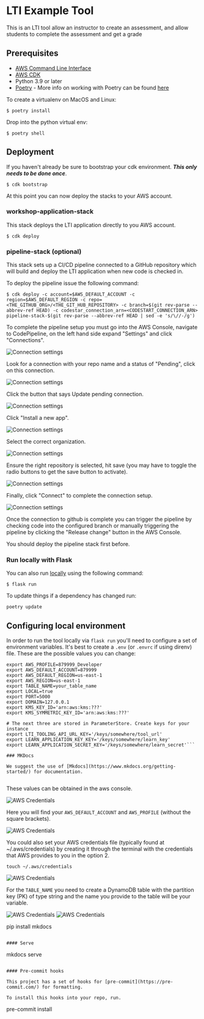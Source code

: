 # LTI Example Tool

This is an LTI tool allow an instructor to create an assessment, and allow students to complete the assessment and get a grade

## Prerequisites

- [AWS Command Line Interface](https://aws.amazon.com/cli/)
- [AWS CDK](https://docs.aws.amazon.com/cdk/latest/guide/getting_started.html#getting_started_install)
- Python 3.9 or later
- [Poetry](https://python-poetry.org/docs/) - More info on working with Poetry can be found [here](./docs/POETRY.md)

To create a virtualenv on MacOS and Linux:

```
$ poetry install
```

Drop into the python virtual env:

```
$ poetry shell
```

## Deployment

If you haven't already be sure to bootstrap your cdk environment. ***This only needs to be done once***.

```
$ cdk bootstrap
```

At this point you can now deploy the stacks to your AWS account.

### workshop-application-stack

This stack deploys the LTI application directly to you AWS account.

```
$ cdk deploy 
```

### pipeline-stack (optional)

This stack sets up a CI/CD pipeline connected to a GitHub repository which will build and deploy the LTI application when new code is checked in.

To deploy the pipeline issue the following command:

```
$ cdk deploy -c account=$AWS_DEFAULT_ACCOUNT -c region=$AWS_DEFAULT_REGION -c repo=<THE_GITHUB_ORG>/<THE_GIT_HUB_REPOSITORY> -c branch=$(git rev-parse --abbrev-ref HEAD) -c codestar_connection_arn=<CODESTART_CONNECTION_ARN> pipeline-stack-$(git rev-parse --abbrev-ref HEAD | sed -e 's/\//-/g')
```

To complete the pipeline setup you must go into the AWS Console, navigate to CodePipeline, on the left hand side expand "Settings" and click "Connections".

![Connection settings](docs/images/connections01.png)

Look for a connection with your repo name and a status of "Pending", click on this connection.

![Connection settings](docs/images/connections02.png)

Click the button that says Update pending connection.

![Connection settings](docs/images/connections03.png)

Click "Install a new app".

![Connection settings](docs/images/connections04.png)

Select the correct organization.

![Connection settings](docs/images/connections05.png)

Ensure the right repository is selected, hit save (you may have to toggle the radio buttons to get the save button to activate).

![Connection settings](docs/images/connections06.png)

Finally, click "Connect" to complete the connection setup.

![Connection settings](docs/images/connections07.png)

Once the connection to github is complete you can trigger the pipeline by checking code into the configured branch or manually triggering the pipeline by clicking the "Release change" button in the AWS Console.

You should deploy the pipeline stack first before.

### Run locally with Flask

You can also run [locally](#configuring-local-environment) using the following command:

```
$ flask run
```

To update things if a dependency has changed run:

```
poetry update
```

## Configuring local environment

In order to run the tool locally via `flask run` you'll need to configure a set of environment variables. It's best 
to create a `.env` (or `.envrc` if using direnv) file.
These are the possible values you can change:

````
export AWS_PROFILE=879999_Developer
export AWS_DEFAULT_ACCOUNT=879999
export AWS_DEFAULT_REGION=us-east-1
export AWS_REGION=us-east-1
export TABLE_NAME=your_table_name
export LOCAL=true
export PORT=5000
export DOMAIN=127.0.0.1
export KMS_KEY_ID='arn:aws:kms:???'
export KMS_SYMMETRIC_KEY_ID='arn:aws:kms:???'

# The next three are stored in ParameterStore. Create keys for your instance
export LTI_TOOLING_API_URL_KEY='/keys/somewhere/tool_url'
export LEARN_APPLICATION_KEY_KEY='/keys/somewhere/learn_key'
export LEARN_APPLICATION_SECRET_KEY='/keys/somewhere/learn_secret'```

### MKDocs

We suggest the use of [Mkdocs](https://www.mkdocs.org/getting-started/) for documentation.


````

These values can be obtained in the aws console.

![AWS Credentials](docs/images/aws-credentials01.png)

Here you will find your `AWS_DEFAULT_ACCOUNT` and `AWS_PROFILE` (without the square brackets).

![AWS Credentials](docs/images/aws-credentials02.png)

You could also set your AWS credentials file (typically found at ~/.aws/credentials) by creating it through the terminal
with the credentials that AWS provides to you in the option 2.

```
touch ~/.aws/credentials
```

![AWS Credentials](docs/images/aws-credentials03.png)

For the `TABLE_NAME` you need to create a DynamoDB table with the partition key (PK) of type string and the name you provide
to the table will be your variable.

![AWS Credentials](docs/images/aws-credentials04.png)
![AWS Credentials](docs/images/aws-credentials05.png)

pip install mkdocs

```

#### Serve

```

mkdocs serve

```

#### Pre-commit hooks

This project has a set of hooks for [pre-commit](https://pre-commit.com/) for formatting.

To install this hooks into your repo, run.

```

pre-commit install

```

```
